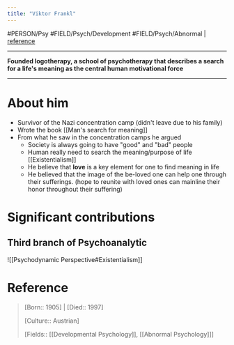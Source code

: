 ```yaml
---
title: "Viktor Frankl"
---
```



#PERSON/Psy #FIELD/Psych/Development #FIELD/Psych/Abnormal  | [reference](https://en.wikipedia.org/wiki/Viktor_Frankl)

---
**Founded logotherapy, a school of psychotherapy that describes a search for a life's meaning as the central human motivational force**

---

# About him

- Survivor of the Nazi concentration camp (didn't leave due to his family)
- Wrote the book [[Man's search for meaning]]
- From what he saw in the concentration camps he argued
    - Society is always going to have "good" and "bad" people
    - Human really need to search the meaning/purpose of life [[Existentialism]]
    - He believe that **love** is a key element for one to find meaning in life
    - He believed that the image of the be-loved one can help one through their sufferings. (hope to reunite with loved ones can mainline their honor throughout their suffering)


# Significant contributions

## Third branch of Psychoanalytic
 
![[Psychodynamic Perspective#Existentialism]]

# Reference

 
> [Born:: 1905] | [Died:: 1997]
> 
> [Culture:: Austrian]
> 
> [Fields:: [[Developmental Psychology]], [[Abnormal Psychology]]]